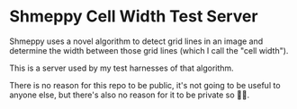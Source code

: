 # Shmeppy Cell Width Test Server

Shmeppy uses a novel algorithm to detect grid lines in an image and determine the width between those grid lines (which I call the "cell width").

This is a server used by my test harnesses of that algorithm.

There is no reason for this repo to be public, it's not going to be useful to anyone else, but there's also no reason for it to be private so 🤷‍♀️.
